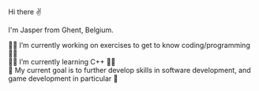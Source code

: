 Hi there ✌

I'm Jasper from Ghent, Belgium.

👨‍💻 I’m currently working on exercises to get to know coding/programming 👨‍💻  
👨‍🎓 I’m currently learning C++ 👨‍🎓  
💭 My current goal is to further develop skills in software development, and game development in particular 💭
